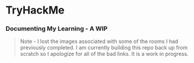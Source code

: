 # TryHackMe
### Documenting My Learning - A WIP

> Note - I lost the images associated with some of the rooms I had previously completed. I am currently building this repo back up from scratch so I apologize for all of the bad links. It is a work in progress.
